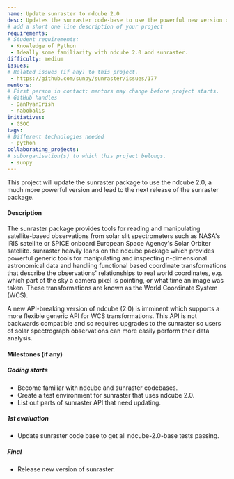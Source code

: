 ```yaml
---
name: Update sunraster to ndcube 2.0
desc: Updates the sunraster code-base to use the powerful new version of ndcube.
# add a short one line description of your project
requirements:
# Student requirements:
 - Knowledge of Python
 - Ideally some familiarity with ndcube 2.0 and sunraster.
difficulty: medium
issues:
# Related issues (if any) to this project.
 - https://github.com/sunpy/sunraster/issues/177
mentors:
# First person in contact; mentors may change before project starts.
# GitHub handles
 - DanRyanIrish
 - nabobalis
initiatives:
 - GSOC
tags:
# Different technologies needed
 - python
collaborating_projects:
# suborganisation(s) to which this project belongs.
 - sunpy
---
```


This project will update the sunraster package to use the ndcube 2.0, a much more powerful version and lead to the next release of the sunraster package.

#### Description

The sunraster package provides tools for reading and manipulating satellite-based
observations from solar slit spectrometers such as NASA's IRIS satellite
or SPICE onboard European Space Agency's Solar Orbiter satellite.
sunraster heavily leans on the ndcube package which provides powerful generic tools
for manipulating and inspecting n-dimensional astronomical data and
handling functional based coordinate transformations that describe the observations'
relationships to real world coordinates, e.g. which part of
the sky a camera pixel is pointing, or what time an image was taken.
These transformations are known as the World Coordinate System (WCS).

A new API-breaking version of ndcube (2.0) is imminent which supports a
more flexible generic API for WCS transformations.
This API is not backwards compatible and so requires upgrades to the sunraster
so users of solar spectrograph observations can more easily perform their
data analysis.


#### Milestones (if any)

##### Coding starts

* Become familiar with ndcube and sunraster codebases.
* Create a test environment for sunraster that uses ndcube 2.0.
* List out parts of sunraster API that need updating.

##### 1st evaluation

* Update sunraster code base to get all ndcube-2.0-base tests passing.

##### Final

* Release new version of sunraster.
